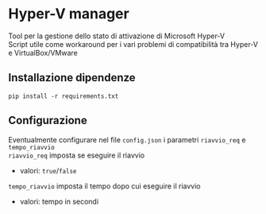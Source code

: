 # Hyper-V manager

Tool per la gestione dello stato di attivazione di Microsoft Hyper-V \
Script utile come workaround per i vari problemi di compatibilità tra Hyper-V e VirtualBox/VMware

## Installazione dipendenze

`pip install -r requirements.txt`

## Configurazione

Eventualmente configurare nel file `config.json` i parametri `riavvio_req` e `tempo_riavvio` \
`riavvio_req` imposta se eseguire il riavvio

- valori: `true`/`false`

`tempo_riavvio` imposta il tempo dopo cui eseguire il riavvio

- valori: tempo in secondi
